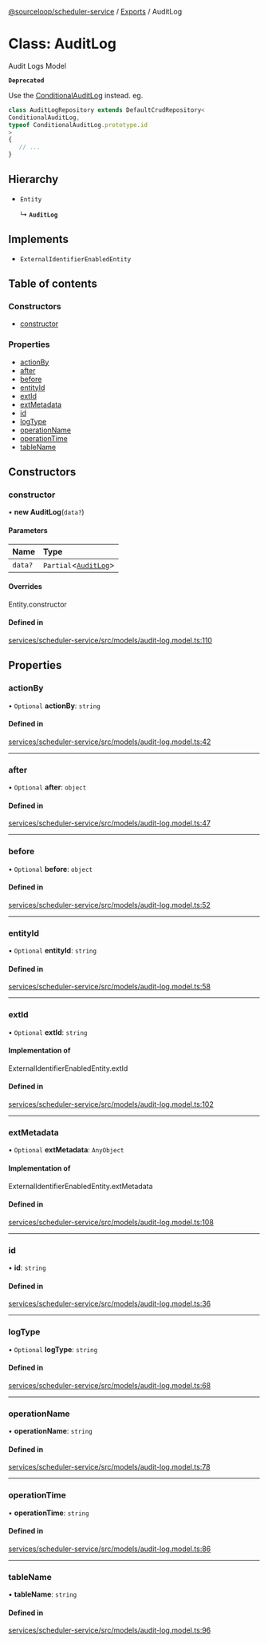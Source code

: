 [@sourceloop/scheduler-service](../README.md) / [Exports](../modules.md) / AuditLog

# Class: AuditLog

Audit Logs Model

**`Deprecated`**

Use the [ConditionalAuditLog](ConditionalAuditLog.md) instead.
eg.
```ts
class AuditLogRepository extends DefaultCrudRepository<
ConditionalAuditLog,
typeof ConditionalAuditLog.prototype.id
>
{
   // ...
}
```

## Hierarchy

- `Entity`

  ↳ **`AuditLog`**

## Implements

- `ExternalIdentifierEnabledEntity`

## Table of contents

### Constructors

- [constructor](AuditLog.md#constructor)

### Properties

- [actionBy](AuditLog.md#actionby)
- [after](AuditLog.md#after)
- [before](AuditLog.md#before)
- [entityId](AuditLog.md#entityid)
- [extId](AuditLog.md#extid)
- [extMetadata](AuditLog.md#extmetadata)
- [id](AuditLog.md#id)
- [logType](AuditLog.md#logtype)
- [operationName](AuditLog.md#operationname)
- [operationTime](AuditLog.md#operationtime)
- [tableName](AuditLog.md#tablename)

## Constructors

### constructor

• **new AuditLog**(`data?`)

#### Parameters

| Name | Type |
| :------ | :------ |
| `data?` | `Partial`<[`AuditLog`](AuditLog.md)\> |

#### Overrides

Entity.constructor

#### Defined in

[services/scheduler-service/src/models/audit-log.model.ts:110](https://github.com/sourcefuse/loopback4-microservice-catalog/blob/bc2553587/services/scheduler-service/src/models/audit-log.model.ts#L110)

## Properties

### actionBy

• `Optional` **actionBy**: `string`

#### Defined in

[services/scheduler-service/src/models/audit-log.model.ts:42](https://github.com/sourcefuse/loopback4-microservice-catalog/blob/bc2553587/services/scheduler-service/src/models/audit-log.model.ts#L42)

___

### after

• `Optional` **after**: `object`

#### Defined in

[services/scheduler-service/src/models/audit-log.model.ts:47](https://github.com/sourcefuse/loopback4-microservice-catalog/blob/bc2553587/services/scheduler-service/src/models/audit-log.model.ts#L47)

___

### before

• `Optional` **before**: `object`

#### Defined in

[services/scheduler-service/src/models/audit-log.model.ts:52](https://github.com/sourcefuse/loopback4-microservice-catalog/blob/bc2553587/services/scheduler-service/src/models/audit-log.model.ts#L52)

___

### entityId

• `Optional` **entityId**: `string`

#### Defined in

[services/scheduler-service/src/models/audit-log.model.ts:58](https://github.com/sourcefuse/loopback4-microservice-catalog/blob/bc2553587/services/scheduler-service/src/models/audit-log.model.ts#L58)

___

### extId

• `Optional` **extId**: `string`

#### Implementation of

ExternalIdentifierEnabledEntity.extId

#### Defined in

[services/scheduler-service/src/models/audit-log.model.ts:102](https://github.com/sourcefuse/loopback4-microservice-catalog/blob/bc2553587/services/scheduler-service/src/models/audit-log.model.ts#L102)

___

### extMetadata

• `Optional` **extMetadata**: `AnyObject`

#### Implementation of

ExternalIdentifierEnabledEntity.extMetadata

#### Defined in

[services/scheduler-service/src/models/audit-log.model.ts:108](https://github.com/sourcefuse/loopback4-microservice-catalog/blob/bc2553587/services/scheduler-service/src/models/audit-log.model.ts#L108)

___

### id

• **id**: `string`

#### Defined in

[services/scheduler-service/src/models/audit-log.model.ts:36](https://github.com/sourcefuse/loopback4-microservice-catalog/blob/bc2553587/services/scheduler-service/src/models/audit-log.model.ts#L36)

___

### logType

• `Optional` **logType**: `string`

#### Defined in

[services/scheduler-service/src/models/audit-log.model.ts:68](https://github.com/sourcefuse/loopback4-microservice-catalog/blob/bc2553587/services/scheduler-service/src/models/audit-log.model.ts#L68)

___

### operationName

• **operationName**: `string`

#### Defined in

[services/scheduler-service/src/models/audit-log.model.ts:78](https://github.com/sourcefuse/loopback4-microservice-catalog/blob/bc2553587/services/scheduler-service/src/models/audit-log.model.ts#L78)

___

### operationTime

• **operationTime**: `string`

#### Defined in

[services/scheduler-service/src/models/audit-log.model.ts:86](https://github.com/sourcefuse/loopback4-microservice-catalog/blob/bc2553587/services/scheduler-service/src/models/audit-log.model.ts#L86)

___

### tableName

• **tableName**: `string`

#### Defined in

[services/scheduler-service/src/models/audit-log.model.ts:96](https://github.com/sourcefuse/loopback4-microservice-catalog/blob/bc2553587/services/scheduler-service/src/models/audit-log.model.ts#L96)
